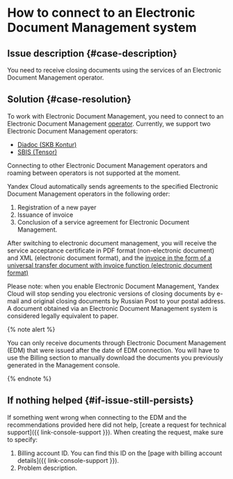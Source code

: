 # How to connect to an Electronic Document Management system


## Issue description {#case-description}

You need to receive closing documents using the services of an Electronic Document Management operator.

## Solution {#case-resolution}

To work with Electronic Document Management, you need to connect to an Electronic Document Management [operator](../../../billing/concepts/edo.md#operator).
Currently, we support two Electronic Document Management operators:

* [Diadoc (SKB Kontur)](https://promo.diadoc.ru/yandexfd?p=z05983&utm_abtest=order-lightbox)
* [SBIS (Tensor)](https://sbis.ru/edo/telecoms/yandex)

Connecting to other Electronic Document Management operators and roaming between operators is not supported at the moment.

Yandex Cloud automatically sends agreements to the specified Electronic Document Management operators in the following order:

1. Registration of a new payer
2. Issuance of invoice
3. Conclusion of a service agreement for Electronic Document Management.

After switching to electronic document management, you will receive the service acceptance certificate in PDF format (non-electronic document) and XML (electronic document format), and the [invoice in the form of a universal transfer document with invoice function (electronic document format)](../../..//billing/concepts/edo.md#document)

Please note: when you enable Electronic Document Management, Yandex Cloud will stop sending you electronic versions of closing documents by e-mail and original closing documents by Russian Post to your postal address.
A document obtained via an Electronic Document Management system is considered legally equivalent to paper.

{% note alert %}

You can only receive documents through Electronic Document Management (EDM) that were issued after the date of EDM connection.
You will have to use the Billing section to manually download the documents you previously generated in the Management console.

{% endnote %}

## If nothing helped {#if-issue-still-persists}

If something went wrong when connecting to the EDM and the recommendations provided here did not help, [create a request for technical support]({{ link-console-support }}).
When creating the request, make sure to specify:

1. Billing account ID.
   You can find this ID on the [page with billing account details]({{ link-console-support }}).
2. Problem description.
